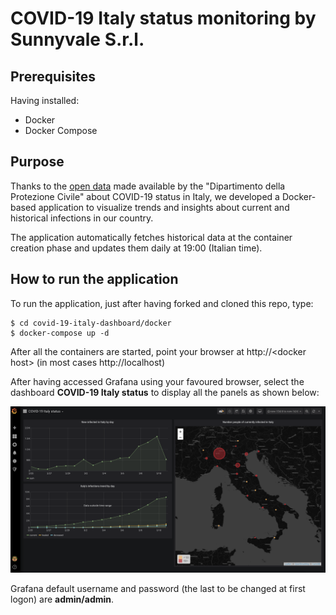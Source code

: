 # COVID-19 Italy status monitoring by Sunnyvale S.r.l.

## Prerequisites

Having installed:
- Docker
- Docker Compose 

## Purpose

Thanks to the [open data](https://github.com/pcm-dpc/COVID-19) made available by the "Dipartimento della Protezione Civile" about COVID-19 status in Italy, we developed a Docker-based application to visualize trends and insights about current and historical infections in our country.

The application automatically fetches historical  data at the container creation phase and updates them daily at 19:00 (Italian time).

## How to run the application

To run the application, just after having forked and cloned this repo, type:

```console
$ cd covid-19-italy-dashboard/docker
$ docker-compose up -d
```

After all the containers are started, point your browser at http://\<docker host\> (in most cases http://localhost)

After having accessed Grafana using your favoured browser, select the dashboard **COVID-19 Italy status** to display all the panels as shown below:

![alt](img/home.png)

Grafana default username and password (the last to be changed at first logon) are **admin/admin**.